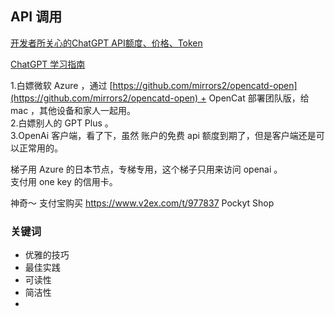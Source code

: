 
## API 调用

[开发者所关心的ChatGPT API额度、价格、Token](https://zhuanlan.zhihu.com/p/628009798)

[ChatGPT 学习指南](https://mi2zo429cdh.feishu.cn/docx/IGd1d8UQuo9DAkxfHqAcnx5OnFd)

1.白嫖微软 Azure ，通过 [https://github.com/mirrors2/opencatd-open](https://github.com/mirrors2/opencatd-open) + OpenCat 部署团队版，给 mac ，其他设备和家人一起用。  
2.白嫖别人的 GPT Plus 。  
3.OpenAi 客户端，看了下，虽然 账户的免费 api 额度到期了，但是客户端还是可以正常用的。


梯子用 Azure 的日本节点，专梯专用，这个梯子只用来访问 openai 。  
支付用 one key 的信用卡。


神奇～ 支付宝购买
https://www.v2ex.com/t/977837
Pockyt Shop


### 关键词

- 优雅的技巧
- 最佳实践
- 可读性
- 简洁性
- 